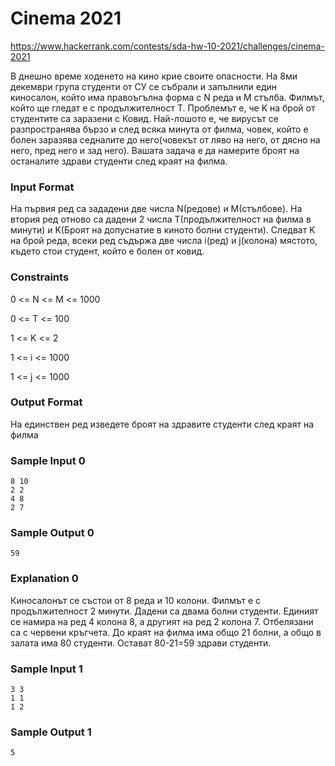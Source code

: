 # Cinema 2021

https://www.hackerrank.com/contests/sda-hw-10-2021/challenges/cinema-2021

В днешно време ходенето на кино крие своите опасности. На 8ми декември група студенти от СУ се събрали и запълнили един киносалон, който има правоъгълна форма с N реда и M стълба. Филмът, който ще гледат е с продължителност T. Проблемът е, че K на брой от студентите са заразени с Ковид. Най-лошото е, че вирусът се разпространява бързо и след всяка минута от филма, човек, който е болен заразява седналите до него(човекът от ляво на него, от дясно на него, пред него и зад него). Вашата задача е да намерите броят на останалите здрави студенти след краят на филма.

### Input Format

На първия ред са зададени две числа N(редове) и M(стълбове). На втория ред отново са дадени 2 числа T(продължителност на филма в минути) и K(Броят на допуснатие в киното болни студенти). Следват K на брой реда, всеки ред съдържа две числа i(ред) и j(колона) мястото, където стои студент, който е болен от ковид.

### Constraints

0 <= N <= M <= 1000

0 <= T <= 100

1 <= K <= 2

1 <= i <= 1000

1 <= j <= 1000

### Output Format

На единствен ред изведете броят на здравите студенти след краят на филма

### Sample Input 0

```
8 10
2 2
4 8
2 7
```

### Sample Output 0

```
59
```

### Explanation 0

Киносалонът се състои от 8 реда и 10 колони. Филмът е с продължителност 2 минути. Дадени са двама болни студенти. Единият се намира на ред 4 колона 8, а другият на ред 2 колона 7. Отбелязани са с червени кръгчета. До краят на филма има общо 21 болни, а общо в залата има 80 студенти. Остават 80-21=59 здрави студенти.

### Sample Input 1

```
3 3
1 1
1 2
```

### Sample Output 1

```
5
```